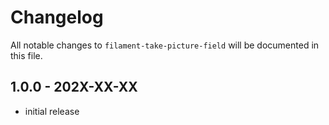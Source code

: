 # Changelog

All notable changes to `filament-take-picture-field` will be documented in this file.

## 1.0.0 - 202X-XX-XX

- initial release
